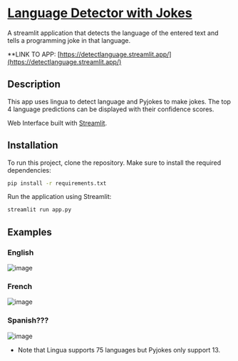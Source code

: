 # [Language Detector with Jokes](https://detectlanguage.streamlit.app/)

A streamlit application that detects the language of the entered text and tells a programming joke in that language.

**LINK TO APP: [https://detectlanguage.streamlit.app/](https://detectlanguage.streamlit.app/)

## Description

This app uses lingua to detect language and Pyjokes to make jokes. The top 4 language predictions can be displayed with their confidence scores. 

Web Interface built with [Streamlit](https://streamlit.io/).

## Installation
To run this project, clone the repository. Make sure to install the required dependencies:

```bash
pip install -r requirements.txt
```

Run the application using Streamlit:

```bash
streamlit run app.py
```

## Examples
### English
![image](https://github.com/user-attachments/assets/0f69d807-99e7-4044-b404-73344e467af7)

### French
![image](https://github.com/user-attachments/assets/96a5d6ec-86b0-4d0d-9119-1d6c339a4b9c)

### Spanish???
![image](https://github.com/user-attachments/assets/f76f36c6-232d-4f61-97d6-ad79f9282145)



* Note that Lingua supports 75 languages but Pyjokes only support 13.



